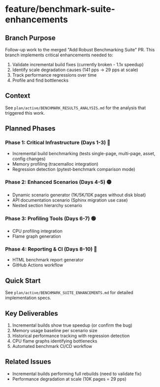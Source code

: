 # feature/benchmark-suite-enhancements

## Branch Purpose
Follow-up work to the merged "Add Robust Benchmarking Suite" PR. This branch implements critical enhancements needed to:
1. Validate incremental build fixes (currently broken - 1.1x speedup)
2. Identify scale degradation causes (141 pps → 29 pps at scale)
3. Track performance regressions over time
4. Profile and find bottlenecks

## Context
See `plan/active/BENCHMARK_RESULTS_ANALYSIS.md` for the analysis that triggered this work.

## Planned Phases

### Phase 1: Critical Infrastructure (Days 1-3) 🔴
- Incremental build benchmarking (tests single-page, multi-page, asset, config changes)
- Memory profiling (tracemalloc integration)
- Regression detection (pytest-benchmark comparison mode)

### Phase 2: Enhanced Scenarios (Days 4-5) 🟡
- Dynamic scenario generator (1K/5K/10K pages without disk bloat)
- API documentation scenario (Sphinx migration use case)
- Nested section hierarchy scenario

### Phase 3: Profiling Tools (Days 6-7) 🟢
- CPU profiling integration
- Flame graph generation

### Phase 4: Reporting & CI (Days 8-10) 🔵
- HTML benchmark report generator
- GitHub Actions workflow

## Quick Start
See `plan/active/BENCHMARK_SUITE_ENHANCEMENTS.md` for detailed implementation specs.

## Key Deliverables
1. Incremental builds show true speedup (or confirm the bug)
2. Memory usage baseline per scenario size
3. Historical performance tracking with regression detection
4. CPU flame graphs identifying bottlenecks
5. Automated benchmark CI/CD workflow

## Related Issues
- Incremental builds performing full rebuilds (need to validate fix)
- Performance degradation at scale (10K pages = 29 pps)
